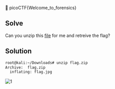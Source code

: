 :checkered_flag: picoCTF{Welcome_to_forensics}

## Solve
Can you unzip this [file](https://2018shell.picoctf.com/static/1c1504eeb8236a26646a02bb29620923/flag.zip) for me and retreive the flag?

## Solution
```bash
root@kali:~/Downloads# unzip flag.zip
Archive:  flag.zip
  inflating: flag.jpg
```

![1](https://www.dropbox.com/s/2890e6bn2cs5hlr/Forensics-Warmup-1-flag.jpg?raw=1)
